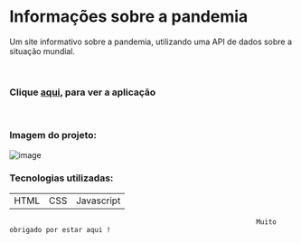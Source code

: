 <h1>Informações sobre a pandemia</h1>

<p>Um site informativo sobre a pandemia, utilizando uma API de dados sobre a situação mundial.</p>
<br>
<h3>Clique  <a href="https://marlondener.github.io/covid_site/">aqui</a>, para ver a aplicação</h3>
<br>
<h3>Imagem do projeto:</h3>

![image](https://user-images.githubusercontent.com/70349830/115424495-24a79300-a1d5-11eb-8d90-496f705fdbf6.png)

<h3>Tecnologias utilizadas:</h3>
<table>
  <tr>
    <td>HTML</td>
    <td>CSS</td>
    <td>Javascript</td>
  </tr>
  
</table>


                                                                 Muito obrigado por estar aqui !
